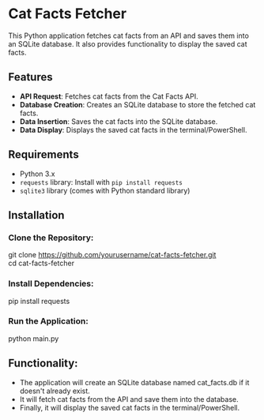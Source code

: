 # Cat Facts Fetcher

This Python application fetches cat facts from an API and saves them into an SQLite database. It also provides functionality to display the saved cat facts.

## Features

- **API Request**: Fetches cat facts from the Cat Facts API.
- **Database Creation**: Creates an SQLite database to store the fetched cat facts.
- **Data Insertion**: Saves the cat facts into the SQLite database.
- **Data Display**: Displays the saved cat facts in the terminal/PowerShell.

## Requirements

- Python 3.x
- `requests` library: Install with `pip install requests`
- `sqlite3` library (comes with Python standard library)

## Installation

### Clone the Repository:
git clone https://github.com/yourusername/cat-facts-fetcher.git  
cd cat-facts-fetcher

### Install Dependencies:
pip install requests

### Run the Application:
python main.py

## Functionality:
- The application will create an SQLite database named cat_facts.db if it doesn't already exist.
- It will fetch cat facts from the API and save them into the database.
- Finally, it will display the saved cat facts in the terminal/PowerShell.
